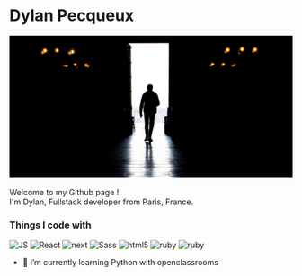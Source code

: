 # Dylan Pecqueux

![Cover](https://github.com/dylan-pecqueux/dylan-pecqueux/blob/main/img/couverture.jpg)

<p>Welcome to my Github page ! </br> I'm Dylan, Fullstack developer from Paris, France. </p>
<h3>Things I code with</h3>
<p>
  <img alt="JS" src="https://img.shields.io/badge/-JavaScript-blue?style=flat-square&logo=javascript&logoColor=white" />  
  <img alt="React" src="https://img.shields.io/badge/-React-45b8d8?style=flat-square&logo=react&logoColor=white" />
  <img alt="next" src="https://img.shields.io/badge/-Next.js-black?style=flat-square&logo=next.js&logoColor=white" />
  <img alt="Sass" src="https://img.shields.io/badge/-Sass-CC6699?style=flat-square&logo=sass&logoColor=white" />
  <img alt="html5" src="https://img.shields.io/badge/-HTML5-E34F26?style=flat-square&logo=html5&logoColor=white" />
  <img alt="ruby" src="https://img.shields.io/badge/-Ruby-cc342d?style=flat-square&logo=ruby&logoColor=white" />
  <img alt="ruby" src="https://img.shields.io/badge/-Rails-cc0000?style=flat-square&logo=ruby-on-rails&logoColor=white" />
</p>

- 🌱 I’m currently learning Python with openclassrooms
